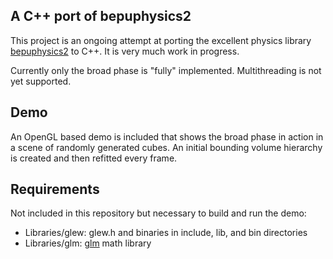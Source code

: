 ## A C++ port of bepuphysics2
This project is an ongoing attempt at porting the excellent physics library [bepuphysics2](https://github.com/bepu/bepuphysics2) to C++.
It is very much work in progress.

Currently only the broad phase is "fully" implemented. Multithreading is not yet supported.

## Demo
An OpenGL based demo is included that shows the broad phase in action in a scene of randomly generated cubes.
An initial bounding volume hierarchy is created and then refitted every frame.

## Requirements
Not included in this repository but necessary to build and run the demo:
- Libraries/glew: glew.h and binaries in include, lib, and bin directories
- Libraries/glm: [glm](https://github.com/icaven/glm) math library
